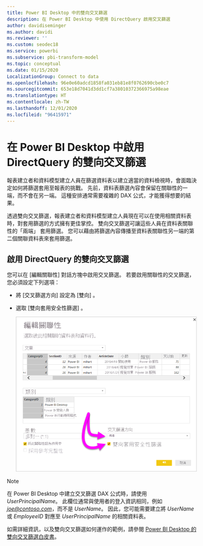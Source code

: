 ```yaml
---
title: Power BI Desktop 中的雙向交叉篩選
description: 在 Power BI Desktop 中使用 DirectQuery 啟用交叉篩選
author: davidiseminger
ms.author: davidi
ms.reviewer: ''
ms.custom: seodec18
ms.service: powerbi
ms.subservice: pbi-transform-model
ms.topic: conceptual
ms.date: 01/15/2020
LocalizationGroup: Connect to data
ms.openlocfilehash: 96e0e60adcd1858fa031eb81e8f0762690cbe0c7
ms.sourcegitcommit: 653e18d7041d3dd1cf7a38010372366975a98eae
ms.translationtype: HT
ms.contentlocale: zh-TW
ms.lasthandoff: 12/01/2020
ms.locfileid: "96415971"
---
```

# <a name="enable-bidirectional-cross-filtering-for-directquery-in-power-bi-desktop"></a>在 Power BI Desktop 中啟用 DirectQuery 的雙向交叉篩選

報表建立者和資料模型建立人員在篩選資料表以建立適當的資料檢視時，會面臨決定如何將篩選套用至報表的挑戰。 先前，資料表篩選內容會保留在關聯性的一端，而不會在另一端。 這種安排通常需要複雜的 DAX 公式，才能獲得想要的結果。

透過雙向交叉篩選，報表建立者和資料模型建立人員現在可以在使用相關資料表時，對套用篩選的方式擁有更佳掌控。 雙向交叉篩選可讓這些人員在資料表關聯性的「兩端」  套用篩選。 您可以藉由將篩選內容傳播至資料表關聯性另一端的第二個關聯資料表來套用篩選。

## <a name="enable-bidirectional-cross-filtering-for-directquery"></a>啟用 DirectQuery 的雙向交叉篩選

您可以在 [編輯關聯性]  對話方塊中啟用交叉篩選。 若要啟用關聯性的交叉篩選，您必須設定下列選項：

* 將 [交叉篩選方向]  設定為 [雙向]  。
* 選取 [雙向套用安全性篩選]  。

  ![設定 Power BI Desktop 中的雙向交叉篩選。](media/desktop-bidirectional-filtering/bidirectional-filtering_2.png)

> [!NOTE]
> 在 Power BI Desktop 中建立交叉篩選 DAX 公式時，請使用 *UserPrincipalName*。 此欄位通常與使用者的登入資訊相同，例如 <em>joe@contoso.com</em>，而不是 *UserName*。 因此，您可能需要建立將 *UserName* 或 *EmployeeID* 對應至 *UserPrincipalName* 的相關資料表。

如需詳細資訊，以及雙向交叉篩選如何運作的範例，請參閱 [Power BI Desktop 的雙向交叉篩選白皮書](https://download.microsoft.com/download/2/7/8/2782DF95-3E0D-40CD-BFC8-749A2882E109/Bidirectional%20cross-filtering%20in%20Analysis%20Services%202016%20and%20Power%20BI.docx)。

